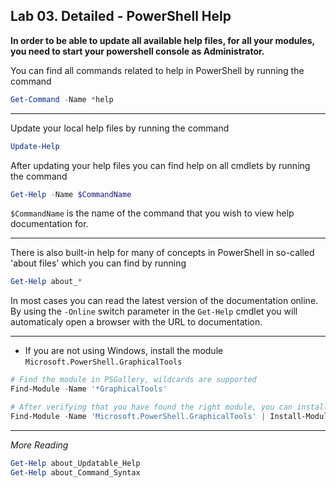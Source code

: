 ## Lab 03. Detailed - PowerShell Help

**In order to be able to update all available help files, for all your modules, you need to start your powershell console as Administrator.**

You can find all commands related to help in PowerShell by running the command

```PowerShell
Get-Command -Name *help
```

---

Update your local help files by running the command

```PowerShell
Update-Help
```

After updating your help files you can find help on all cmdlets by running the command

```PowerShell
Get-Help -Name $CommandName
```

`$CommandName` is the name of the command that you wish to view help documentation for.

---

There is also built-in help for many of concepts in PowerShell in so-called 'about files' which you can find by running

```PowerShell
Get-Help about_*
```

In most cases you can read the latest version of the documentation online. By using the `-Online` switch parameter in the `Get-Help` cmdlet you will automaticaly open a browser with the URL to documentation.

---

- If you are not using Windows, install the module `Microsoft.PowerShell.GraphicalTools`

```PowerShell
# Find the module in PSGallery, wildcards are supported
Find-Module -Name '*GraphicalTools'

# After verifying that you have found the right module, you can install it
Find-Module -Name 'Microsoft.PowerShell.GraphicalTools' | Install-Module
```

---

*More Reading*

```PowerShell
Get-Help about_Updatable_Help
Get-Help about_Command_Syntax
```
